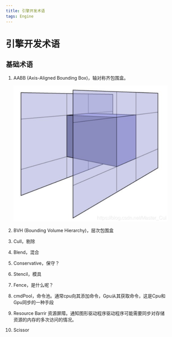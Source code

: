 ```yaml
---
title: 引擎开发术语
tags: Engine
---
```


# 引擎开发术语

## 基础术语

1. AABB (Axis-Aligned Bounding Box)，轴对称齐包围盒。
   
   ![1.png](\images\2022-03-25-engine-develop-terms\1.png)

2. BVH (Bounding Volume Hierarchy)，层次包围盒

3. Cull，剔除

4. Blend，混合

5. Conservative，保守？

6. Stencil，模具

7. Fence，是什么呢？

8. cmdPool，命令池。通常cpu向其添加命令，Gpu从其获取命令，这是Cpu和Gpu同步的一种手段

9. Resource Barrir 资源屏障。通知图形驱动程序驱动程序可能需要同步对存储资源的内存的多次访问的情况。

10. Scissor

